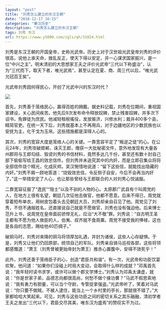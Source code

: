 ```yaml
---
layout: "post"
title: "刘秀怎么建立的东汉王朝"
date: "2018-12-17 16:15"
categories: "秦汉历史"
description: "刘秀怎么建立的东汉王朝"
tags: 刘秀 东汉
url: https://www.y5000.com/zgls/qh/31024.html
---
```






刘秀是东汉王朝的开国皇帝，史称光武帝。历史上对于汉世祖光武皇帝刘秀的评价很高，说他上承天命，拨乱反正，使天下得以安定，并一心谋求国家振兴，是一位“中兴之主”。明末清初的大思想家王夫之评价光武帝“三代以下称盛治”，认为“三代而下，取天下者，唯光武焉”，甚至认定在夏、商、周三代以后，“唯光武允冠百王矣”。

光武帝刘秀因何得民心，开创了光武中兴的东汉时代？

![](https://img.y5000.com/uploads/allimg/180622/8-1P622161022518.jpg)

首先，刘秀善于笼络民心，赢得百姓的拥戴。据史料记载，刘秀在位期间，重视国家建设，关心民间疾苦。他先后9次发布命令释放奴婢，禁止残害奴婢，并多次下诏书，免罪徒为庶民。他减轻租税徭役，发放赈济，兴修水利；裁并400多个县，精简官吏。在统一天下后，刘秀就基本上不再用兵，对于边疆地区的少数民族也以安抚为主，化干戈为玉帛。这些措施都是深得人心的。

其次，刘秀的宽容大度是笼络人心的关键。一靠宽容平定了“叛逆之徒”的心。在公元24年，刘秀攻破邯郸，诛灭王郎，缴获一大批秘密文件，意外地发现有大量各州郡将与王郎勾结、毁谤刘秀的书信材料，竟然多达几千份，甚至还有数十封自己部下偷偷写给王昌的效忠信件。但刘秀并未追究其中的内奸，而是立即召集众将将全部信件烧个精光，化成灰烬。吴汉惋惜地说道：“留下这些信，就能找出隐藏的内奸。”刘秀不屑一顾地答道：“烧毁效忠信，令反侧子自安，今后不会再当内奸了。”这一举措安定了人心，也让那些曾经与王郎联合的人对刘秀心悦诚服。

二靠宽容征服了“逸民”“隐士”以及不驯的人物的心。太原郡广武县有个叫周党的人，在地方上很有名望，朝廷几次征他去做官，他都不愿意。后来不得已，周党就穿着短布单衣，用树皮包着头去见朝廷大员，刘秀却亲自召见了他。周党见了刘秀，不但不通报姓名，还直接说自己就是不愿做官，刘秀也没有强迫他。后来博士范升上书，说周党在皇帝面前骄悍无礼，应治“大不敬”罪。刘秀说：“自古明王圣主都有不愿为他人做臣的人，伯夷、叔齐就不食周粟。周党不接受我的俸禄，这也是各自的志愿，赐给他40匹绸子。”

破铜马时，刘秀对来降的铜马将领厚加礼遇，并封为诸侯，这些人心存疑惧。于是，刘秀又让他们仍回原部，统领自己的军队。刘秀亲自骑马巡视各部，这些将领都感慨道：“萧王（刘秀曾被更始帝封为萧王）推赤心置腹中，安得不效死乎！”

此外，刘秀还善于笼络臣子的心，创造“君臣共和谐”。有一次，光武帝和功臣饮宴欢聚，他问道：“如果你们没碰上时局大变动，会取得什么样的成就？”邓禹首先说：“我年轻时读书求学，或许可以做个郡文学博士。”刘秀认为邓禹太谦虚，就说：“你是世家子弟，品德志向都很高尚，何愁不做个掾功曹？”马武不假思索地说：“我有勇力有胆量，可以当个守尉，专管捉拿强盗。”光武帝听了，笑着对马武说：“你只要不做贼，不被人逮住，能当上一个乡村里的亭长，那就很不错了。”大家都哈哈大笑起来。可见，刘秀与这些功臣之间的密切关系之其乐融融，清初学者王夫之发出“三代以下，君臣交尽其美，唯东汉为盛焉”的赞叹实不为过。
